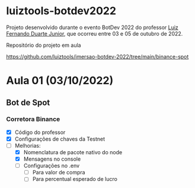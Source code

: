 # luiztools-botdev2022

Projeto desenvolvido durante o evento BotDev 2022 do professor [Luiz Fernando Duarte Junior](https://www.luiztools.com.br), que ocorreu entre 03 e 05 de outubro de 2022.

Repositório do projeto em aula

https://github.com/luiztools/imersao-botdev-2022/tree/main/binance-spot

# Aula 01 (03/10/2022)

## Bot de Spot

### Corretora Binance

- [x] Código do professor
- [x] Configurações de chaves da Testnet
- [ ] Melhorias:
    - [x] Nomenclatura de pacote nativo do node
    - [x] Mensagens no console
    - [ ] Configurações no .env
        - [ ] Para valor de compra
        - [ ] Para percentual esperado de lucro
